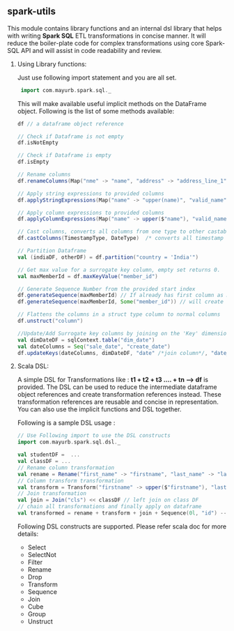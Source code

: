 ## spark-utils

This module contains library functions and an internal dsl library that helps with writing **Spark SQL** ETL transformations in concise manner.
It will reduce the boiler-plate code for complex transformations using core Spark-SQL API and will assist in code readability and review.

1. Using Library functions:
   
   Just use following import statement and you are all set. 
   ```scala
    import com.mayurb.spark.sql._
   ```
   
   This will make available useful implicit methods on the DataFrame object. 
   Following is the list of some methods available:
 
      ```scala
    df // a dataframe object reference 
    
    // Check if Dataframe is not empty
    df.isNotEmpty  
    
    // Check if Dataframe is empty
    df.isEmpty    
    
    // Rename columns
    df.renameColumns(Map("nme" -> "name", "address" -> "address_line_1"))
    
    // Apply string expressions to provided columns
    df.applyStringExpressions(Map("name" -> "upper(name)", "valid_name" -> "'YES'"))    
     
    // Apply column expressions to provided columns
    df.applyColumnExpressions(Map("name" -> upper($"name"), "valid_name" -> lit("YES"))     
    
    // Cast columns, converts all columns from one type to other castable data type
    df.castColumns(TimestampType, DateType)  /* converts all timestamp columns to date columns */
 
    // Partition Dataframe
    val (indiaDF, otherDF) = df.partition("country = 'India'")
 
    // Get max value for a surrogate key column, empty set returns 0.
    val maxMemberId = df.maxKeyValue("member_id")
 
    // Generate Sequence Number from the provided start index
    df.generateSequence(maxMemberId) // If already has first column as member_id
    df.generateSequence(maxMemberId, Some("member_id")) // will create new column 'member_id' as sequence column
 
    // Flattens the columns in a struct type column to normal columns
    df.unstruct("column")
 
    //Update/Add Surrogate key columns by joining on the 'Key' dimension table.
    val dimDateDF = sqlContext.table("dim_date")
    val dateColumns = Seq("sale_date", "create_date")
    df.updateKeys(dateColumns, dimDateDF, "date" /*join column*/, "date_key" /*key column*/) // new columns - sale_date_key, create_date_key
     
      ```
      
2. Scala DSL:
   
    A simple DSL for Transformations like : **t1 + t2 + t3 .... + tn --> df** is provided. 
    The DSL can be used to reduce the intermediate dataframe object references and create transformation references instead.
    These transformation references are reusable and concise in representation. You can also use the implicit functions and DSL together.
    
    Following is a sample DSL usage :
    ```scala
    // Use Following import to use the DSL constructs
    import com.mayurb.spark.sql.dsl._
 
    val studentDF =  ...
    val classDF = ...
    // Rename column transformation
    val rename = Rename("first_name" -> "firstname", "last_name" -> "lastname")
    // Column transform transformation
    val transform = Transform("firstname" -> upper($"firstname"), "lastname" -> upper($"lastname"))
    // Join transformation
    val join = Join("cls") << classDF // left join on class DF
    // chain all transformations and finally apply on dataframe
    val transformed = rename + transform + join + Sequence(0l, "id") --> studentDF
    ```
    
    Following DSL constructs are supported. Please refer scala doc for more details:
    - Select
    - SelectNot
    - Filter
    - Rename
    - Drop
    - Transform
    - Sequence
    - Join
    - Cube
    - Group
    - Unstruct